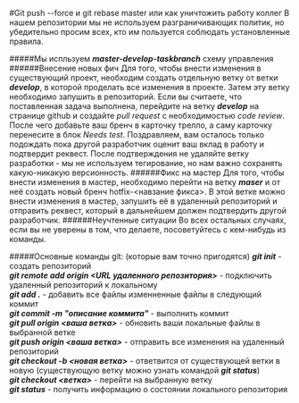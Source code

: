 #Git push --force и git rebase master или как уничтожить работу коллег
В нашем репозитории мы не используем разграничивающих политик, но убедительно просим всех, кто им пользуется соблюдать установленные правила.

#####Мы испльзуем ***master-develop-taskbranch*** схему управления
######Внесение новых фич
Для того, чтобы внести изменения в существующий проект, необходим создать отдельную ветку от ветки ***develop***, в которой проделать все изменения в проекте. Затем эту ветку необходимо запушить в репозиторий. Если вы считаете, что поставленная задача выполнена, перейдите на ветку ***develop*** на странице github и создайте *pull request* с необходимостью *code review*.
После чего добавьте ваш бренч в карточку трелло, а саму карточку перенесите в блок *Needs test*. Поздравляем, вам осталось только подождать пока другой разработчик оценит ваш вклад в работу и подтвердит  реквест. После подтверждения не удаляйте ветку разработки - мы не используем тегирование, но нам важно сохранять какую-никакую версионность.
######Фикс на мастер
Для того, чтобы внести изменения в мастер, необходимо перейти на ветку ***maser*** и от неё создать новый бренч hotfix-<навзание фикса>. В этой ветке можно внести изменения в мастер, запушить её в удаленный репозиторий и отправить реквест, который в дальнейшем должен подтвердить другой разработчик.
######Неучтенные ситуации
Во всех остальных случаях, если вы не уверены в том, что делаете, посоветуйтесь с кем-нибудь из команды.

#####Основные команды git: (которые вам точно пригодятся)
***git init*** - создать репозиторий<br/>
***git remote add origin <URL удаленного репозитория>*** - подключить удаленный репозиторий к локальному<br/>
***git add .*** - добавить все файлы изменненные файлы в следующий коммит<br/>
***git commit -m "описание коммита"*** - выполнить коммит<br/>
***git pull origin <ваша ветка>*** - обновить ваши локальные файлы в выбранной ветке<br/>
***git push origin <ваша ветка>*** - отправить все изменения на удаленный репозиторий<br/>
***git checkout -b <новая ветка>*** - ответвится от существующей ветки в новую (существующую ветку можно узнать командой ***git status***)<br/>
***git checkout <ветка>*** - перейти на выбранную ветку<br/>
***git status*** - получить информацию о состоянии локального репозитория<br/>